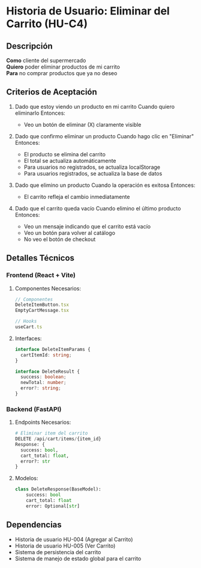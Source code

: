 # Historia de Usuario: Eliminar del Carrito (HU-C4)

## Descripción
**Como** cliente del supermercado  
**Quiero** poder eliminar productos de mi carrito  
**Para** no comprar productos que ya no deseo

## Criterios de Aceptación

1. Dado que estoy viendo un producto en mi carrito
   Cuando quiero eliminarlo
   Entonces:
   - Veo un botón de eliminar (X) claramente visible

2. Dado que confirmo eliminar un producto
   Cuando hago clic en "Eliminar"
   Entonces:
   - El producto se elimina del carrito
   - El total se actualiza automáticamente
   - Para usuarios no registrados, se actualiza localStorage
   - Para usuarios registrados, se actualiza la base de datos

3. Dado que elimino un producto
   Cuando la operación es exitosa
   Entonces:
   - El carrito refleja el cambio inmediatamente

5. Dado que el carrito queda vacío
   Cuando elimino el último producto
   Entonces:
   - Veo un mensaje indicando que el carrito está vacío
   - Veo un botón para volver al catálogo
   - No veo el botón de checkout

## Detalles Técnicos

### Frontend (React + Vite)
1. Componentes Necesarios:
   ```typescript
   // Componentes
   DeleteItemButton.tsx
   EmptyCartMessage.tsx
   
   // Hooks
   useCart.ts
   ```

2. Interfaces:
   ```typescript
   interface DeleteItemParams {
     cartItemId: string;
   }

   interface DeleteResult {
     success: boolean;
     newTotal: number;
     error?: string;
   }
   ```

### Backend (FastAPI)
1. Endpoints Necesarios:
   ```python
   # Eliminar item del carrito
   DELETE /api/cart/items/{item_id}
   Response: {
     success: bool,
     cart_total: float,
     error?: str
   }
   ```

2. Modelos:
   ```python
   class DeleteResponse(BaseModel):
       success: bool
       cart_total: float
       error: Optional[str]
   ```

## Dependencias
- Historia de usuario HU-004 (Agregar al Carrito)
- Historia de usuario HU-005 (Ver Carrito)
- Sistema de persistencia del carrito
- Sistema de manejo de estado global para el carrito